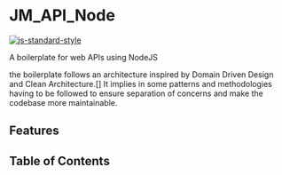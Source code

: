 # JM_API_Node

[![js-standard-style](https://img.shields.io/badge/code%20style-standard-brightgreen.svg)](http://standardjs.com)

A boilerplate for web APIs using NodeJS

the boilerplate follows an architecture inspired by Domain Driven Design and Clean Architecture.[] It implies in some patterns and methodologies having to be followed to ensure separation of concerns and make the codebase more maintainable.

## Features

## Table of Contents
